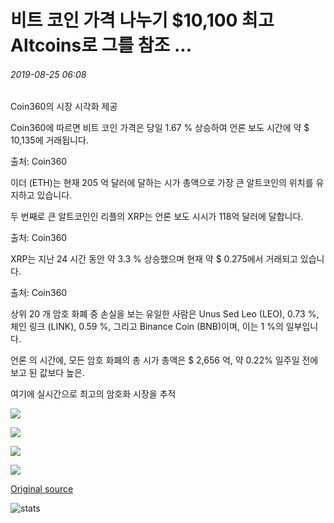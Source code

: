 # 비트 코인 가격 나누기 $10,100 최고 Altcoins로 그를 참조 ...

###### 2019-08-25 06:08

Coin360의 시장 시각화 제공

Coin360에 따르면 비트 코인 가격은 당일 1.67 % 상승하여 언론 보도 시간에 약 $ 10,135에 거래됩니다.

출처: Coin360

이더 (ETH)는 현재 205 억 달러에 달하는 시가 총액으로 가장 큰 알트코인의 위치를 유지하고 있습니다.

두 번째로 큰 알트코인인 리플의 XRP는 언론 보도 시시가 118억 달러에 달합니다.

출처: Coin360

XRP는 지난 24 시간 동안 약 3.3 % 상승했으며 현재 약 $ 0.275에서 거래되고 있습니다.

출처: Coin360

상위 20 개 암호 화폐 중 손실을 보는 유일한 사람은 Unus Sed Leo (LEO), 0.73 %, 체인 링크 (LINK), 0.59 %, 그리고 Binance Coin (BNB)이며, 이는 1 %의 일부입니다.

언론 의 시간에, 모든 암호 화폐의 총 시가 총액은 $ 2,656 억, 약 0.22% 일주일 전에보고 된 값보다 높은.

여기에 실시간으로 최고의 암호화 시장을 추적

![](https://s3.cointelegraph.com/storage/uploads/view/1804b609661e2b84d463889448aaf58b.png)

![](https://s3.cointelegraph.com/storage/uploads/view/78a00085075830a78273080deb358e02.png)

![](https://s3.cointelegraph.com/storage/uploads/view/b521c4ac8ef79e1bb0eb1c4d75d2d2c4.png)

![](https://s3.cointelegraph.com/storage/uploads/view/17a8ad9f65a5a821cc16483a70d075ab.png)

[Original source](https://cointelegraph.com/news/bitcoin-price-breaks-10-100-as-top-altcoins-see-gree)

![stats](https://c.statcounter.com/11760860/0/a89fa40b/1/ "stats")